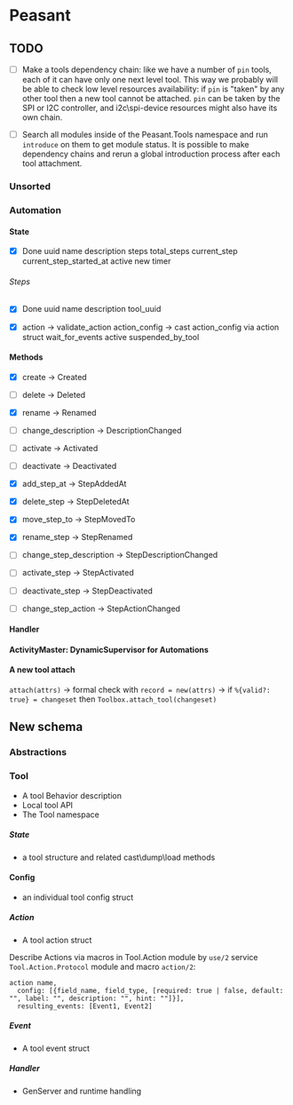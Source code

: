 # Peasant

## TODO

- [ ] Make a tools dependency chain: like we have a number of `pin` tools, each of it can have only one next level tool. This way we probably will be able to check low level resources availability: if `pin` is "taken" by any other tool then a new tool cannot be attached. `pin` can be taken by the SPI or I2C controller, and i2c\spi-device resources might also have its own chain.
- [ ] Search all modules inside of the Peasant.Tools namespace and run `introduce` on them to get module status. It is possible to make dependency chains and rerun a global introduction process after each tool attachment.



### Unsorted

### Automation

#### State
- [X] Done
uuid
name
description
steps
total_steps
current_step
current_step_started_at
active
new
timer

###### Steps
- [X] Done
uuid
name
description
tool_uuid
- [X] action -> validate_action
action_config -> cast action_config via action struct
wait_for_events
active
suspended_by_tool


#### Methods
- [X] create -> Created
- [ ] delete -> Deleted
- [X] rename -> Renamed
- [ ] change_description -> DescriptionChanged
- [ ] activate -> Activated
- [ ] deactivate -> Deactivated

- [X] add_step_at -> StepAddedAt
- [X] delete_step -> StepDeletedAt
- [X] move_step_to -> StepMovedTo
- [X] rename_step -> StepRenamed
- [ ] change_step_description -> StepDescriptionChanged
- [ ] activate_step -> StepActivated
- [ ] deactivate_step -> StepDeactivated
- [ ] change_step_action -> StepActionChanged

#### Handler

#### ActivityMaster: DynamicSupervisor for Automations

#### A new tool attach
`attach(attrs)` ->
formal check with `record = new(attrs)` ->
if `%{valid?: true} = changeset` then `Toolbox.attach_tool(changeset)`


## New schema

### Abstractions

### Tool
- A tool Behavior description
- Local tool API
- The Tool namespace

##### State
- a tool structure and related cast\dump\load methods

#### Config
- an individual tool config struct

##### Action
- A tool action struct

Describe Actions via macros in Tool.Action module by `use/2` service `Tool.Action.Protocol` module and macro `action/2`:
```
action name, 
  config: [{field_name, field_type, [required: true | false, default: "", label: "", description: "", hint: ""]}],
  resulting_events: [Event1, Event2]
```

##### Event
- A tool event struct

##### Handler
- GenServer and runtime handling